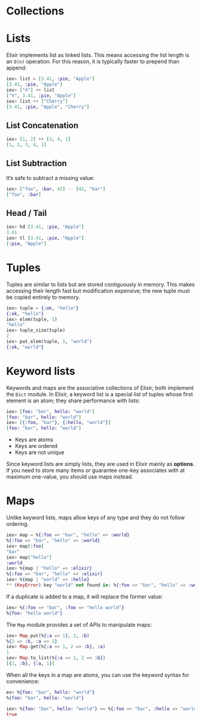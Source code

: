Collections
===========

# Lists

Elixir implements list as linked lists. This means accessing the list length is an `O(n)` operation. For this reason, it is typically faster to prepend than append:

```elixir
iex> list = [3.41, :pie, "Apple"]
[3.41, :pie, "Apple"]
iex> ["π"] ++ list
["π", 3.41, :pie, "Apple"]
iex> list ++ ["Cherry"]
[3.41, :pie, "Apple", "Cherry"]
```

## List Concatenation

```elixir
iex> [1, 2] ++ [3, 4, 1]
[1, 2, 3, 4, 1]
```

## List Subtraction

It’s safe to subtract a missing value:

```elixir
iex> ["foo", :bar, 42] -- [42, "bar"]
["foo", :bar]
```

## Head / Tail

```elixir
iex> hd [3.41, :pie, "Apple"]
3.41
iex> tl [3.41, :pie, "Apple"]
[:pie, "Apple"]
```

# Tuples

Tuples are similar to lists but are stored contiguously in memory. This makes accessing their length fast but modification expensive; the new tuple must be copied entirely to memory.

```elixir
iex> tuple = {:ok, "hello"}
{:ok, "hello"}
iex> elem(tuple, 1)
"hello"
iex> tuple_size(tuple)
2
iex> put_elem(tuple, 1, "world")
{:ok, "world"}
```

# Keyword lists

Keywords and maps are the associative collections of Elixir; both implement the `Dict` module. In Elixir, a keyword list is a special list of tuples whose first element is an atom; they share performance with lists:

```elixir
iex> [foo: "bar", hello: "world"]
[foo: "bar", hello: "world"]
iex> [{:foo, "bar"}, {:hello, "world"}]
[foo: "bar", hello: "world"]
```

- Keys are atoms
- Keys are ordered
- Keys are not unique

Since keyword lists are simply lists, they are used in Elixir mainly as **options**. If you need to store many items or guarantee one-key associates with at maximum one-value, you should use maps instead.

# Maps

Unlike keyword lists, maps allow keys of any type and they do not follow ordering.

```elixir
iex> map = %{:foo => "bar", "hello" => :world}
%{:foo => "bar", "hello" => :world}
iex> map[:foo]
"bar"
iex> map["hello"]
:world
iex> %{map | "hello" => :elixir}
%{:foo => "bar", "hello" => :elixir}
iex> %{map | "world" => :hello}
** (KeyError) key "world" not found in: %{:foo => "bar", "hello" => :world}
```

If a duplicate is added to a map, it will replace the former value:

```elixir
iex> %{:foo => "bar", :foo => "hello world"}
%{foo: "hello world"}
```

The `Map` module provides a set of APIs to manipulate maps:

```elixir
iex> Map.put(%{:a => 1}, 2, :b)
%{2 => :b, :a => 1}
iex> Map.get(%{:a => 1, 2 => :b}, :a)
1
iex> Map.to_list(%{:a => 1, 2 => :b})
[{2, :b}, {:a, 1}]
```

When all the keys in a map are atoms, you can use the keyword syntax for convenience:

```elixir
ex> %{foo: "bar", hello: "world"}
%{foo: "bar", hello: "world"}

iex> %{foo: "bar", hello: "world"} == %{:foo => "bar", :hello => "world"}
true
```
